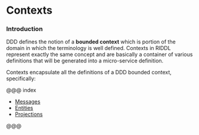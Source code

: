 # Contexts

### Introduction
DDD defines the notion of a **bounded context** which is portion of the domain
in which the terminology is well defined. Contexts in RIDDL represent exactly 
the same concept and are basically a container of various definitions that 
will be generated into a micro-service definition.

Contexts encapsulate all the definitions of a DDD bounded context, specifically:

@@@ index

* [Messages](messages.md)
* [Entities](entities.md)
* [Projections](projections.md)

@@@

